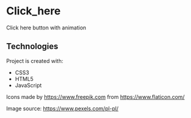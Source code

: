 # Click_here
Click here button with animation

## Technologies
Project is created with:
* CSS3
* HTML5
* JavaScript

Icons made by https://www.freepik.com from https://www.flaticon.com/

Image source: https://www.pexels.com/pl-pl/
